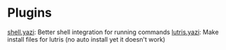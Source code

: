 # Plugins
[shell.yazi](./shell.yazi/): Better shell integration for running commands
[lutris.yazi](./lutris.yazi/): Make install files for lutris (no auto install yet it doesn't work)
